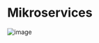 # Mikroservices
![image](https://github.com/aekan90/Microservices/assets/12396791/8117f6ee-23bf-4614-9005-ed65100bb5c9)


    

